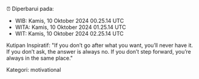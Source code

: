 ⏰ Diperbarui pada:
- WIB: Kamis, 10 Oktober 2024 00.25.14 UTC
- WITA: Kamis, 10 Oktober 2024 01.25.14 UTC
- WIT: Kamis, 10 Oktober 2024 02.25.14 UTC

Kutipan Inspiratif:
"If you don’t go after what you want, you’ll never have it. If you don’t ask, the answer is always no. If you don’t step forward, you’re always in the same place."


Kategori: motivational

